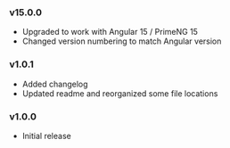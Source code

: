 ### v15.0.0
- Upgraded to work with Angular 15 / PrimeNG 15
- Changed version numbering to match Angular version

### v1.0.1
- Added changelog
- Updated readme and reorganized some file locations

### v1.0.0
- Initial release
